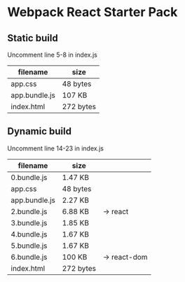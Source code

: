 # Webpack React Starter Pack

## Static build
Uncomment line 5-8 in index.js

|filename|size|
|--------|----|
|app.css |48 bytes|
|app.bundle.js|107 KB|
|index.html|272 bytes|

## Dynamic build
Uncomment line 14-23 in index.js

|filename|size||
|--------|----|-------|
|0.bundle.js |1.47 KB||
|app.css |48 bytes||
|app.bundle.js|2.27 KB||
|2.bundle.js|6.88 KB|-> react|
|3.bundle.js|1.85 KB||
|4.bundle.js|1.67 KB||
|5.bundle.js|1.67 KB||
|6.bundle.js|100 KB| -> react-dom|
|index.html|272 bytes||
